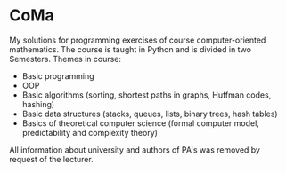 # CoMa
My solutions for programming exercises of course computer-oriented mathematics. The course is taught in Python and is divided in two Semesters. Themes in course: 
* Basic programming
* OOP
* Basic algorithms (sorting, shortest paths in graphs, Huffman codes, hashing)
* Basic data structures (stacks, queues, lists, binary trees, hash tables) 
* Basics of theoretical computer science (formal computer model, predictability and complexity theory) 


All information about university and authors of PA's was removed by request of the lecturer. 
